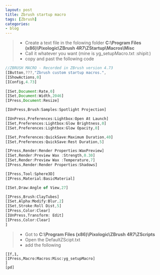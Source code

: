```yaml
---
layout: post
title: Zbrush startup macro
tags: [Zbrush]
categories:
- blog
---
```


> - Create a text file in the folowing folder **C:\Program Files (x86)\Pixologic\ZBrush 4R7\ZStartup\Macros\Misc**
> - Call it whatever you want (mine is yg_setupMacro.txt :shipit:)
> - copy and past the following code

```javascript
//ZBRUSH MACRO - Recorded in ZBrush version 4.73
[IButton,???,"Zbrush custom startup macros.",
[IShowActions,0]
[IConfig,4.73]
 
[ISet,Document:Rate,0]
[ISet,Document:Width,2046]
[IPress,Document:Resize]

[IUnPress,Brush:Samples:Spotlight Projection]

[IUnPress,Preferences:Lightbox:Open At Launch]
[ISet,Preferences:Lightbox:Glow Brightness,0]
[ISet,Preferences:Lightbox:Glow Opacity,0]

[ISet,Preferences:QuickSave:Maximum Duration,40]
[ISet,Preferences:QuickSave:Rest Duration,5]

[IPress,Render:Render Properties:WaxPreview]
[ISet,Render:Preview Wax :Strength,0.30]
[ISet,Render:Preview Wax :Temperature,7]
[IPress,Render:Render Properties:Shadows]

[IPress,Tool:Sphere3D]
[IPress,Material:BasicMaterial]

[ISet,Draw:Angle of View,27]

[IPress,Brush:ClayTubes]
[ISet,Alpha:Modify:Blur,2]
[ISet,Stroke:Roll Dist,5]
[IPress,Color:Clear]
[IUnPress,Transform: Edit]
[IPress,Color:Clear]
]
```
> - Got to **C:\Program Files (x86)\Pixologic\ZBrush 4R7\ZScripts**
> - Open the DefaultZScipt.txt
> - add the following

```
[If,1,
[IPress,Macro:Macros:Misc:yg_setupMacro]
]
[pd]
```
